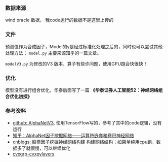 

### 数据来源

wind oracle 数据， 我code运行的数据不是这里上传的

### 文件

预测值作为合成因子，Model的y是经过标准化处理之后的，同时也可以尝试其他处理方法； `model.py` 主要来源知乎的一篇文章。


`modelV3.py` 为修改的V3 版本，算子有些许问题，使用GPU跑会快很快！

### 优化

模型没有进行组合优化，华泰后面写了一篇  **《华泰证券人工智能52：神经网络组合优化初探》**

### 参考资料

-  [github: AlphaNetV3](https://github.com/Congyuwang/AlphaNetV3), 使用TensorFlow写的，参考了其中的code逻辑，没有运行
-  [知乎：AlphaNet因子挖掘网络——运算符嵌套和卷积神经网络](https://zhuanlan.zhihu.com/p/546110583)
-  [cnblogs: 股票因子挖掘神经网络构建](https://blog.csdn.net/qq_45137571/article/details/118532260) 构建网络结构；如果单纯用cpu跑，数据多了就很慢，可以继续优化
-  [cvxgrp-cvxpylayers](https://www.mianshigee.com/project/cvxgrp-cvxpylayers)
